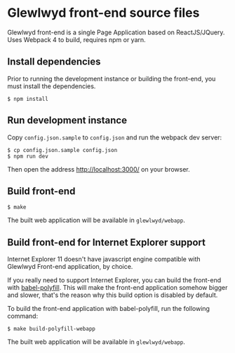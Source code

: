 # Glewlwyd front-end source files

Glewlwyd front-end is a single Page Application based on ReactJS/JQuery. Uses Webpack 4 to build, requires npm or yarn.

## Install dependencies

Prior to running the development instance or building the front-end, you must install the dependencies.

```shell
$ npm install
```

## Run development instance

Copy `config.json.sample` to `config.json` and run the webpack dev server:

```shell
$ cp config.json.sample config.json
$ npm run dev
```

Then open the address [http://localhost:3000/](http://localhost:3000/) on your browser.

## Build front-end

```shell
$ make
```

The built web application will be available in `glewlwyd/webapp`.

## Build front-end for Internet Explorer support

Internet Explorer 11 doesn't have javascript engine compatible with Glewlwyd Front-end application, by choice.

If you really need to support Internet Explorer, you can build the front-end with [babel-polyfill](https://babeljs.io/docs/en/babel-polyfill). This will make the front-end application somehow bigger and slower, that's the reason why this build option is disabled by default.

To build the front-end application with babel-polyfill, run the following command:

```shell
$ make build-polyfill-webapp
```

The built web application will be available in `glewlwyd/webapp`.
